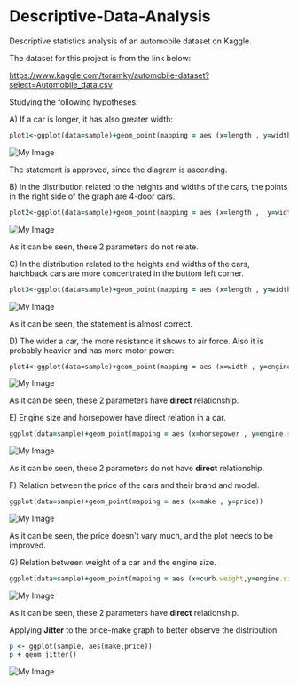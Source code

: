 # Descriptive-Data-Analysis
Descriptive statistics analysis of an automobile dataset on Kaggle.

The dataset for this project is from the link below:

https://www.kaggle.com/toramky/automobile-dataset?select=Automobile_data.csv

Studying the following hypotheses:

A) If a car is longer, it has also greater width:

```ruby
plot1<-ggplot(data=sample)+geom_point(mapping = aes (x=length , y=width))
```

![My Image](images/1.png)

The statement is approved, since the diagram is ascending.

B) In the distribution related to the heights and widths of the cars, the points in the right side of the graph are 4-door cars.

```ruby
plot2<-ggplot(data=sample)+geom_point(mapping = aes (x=length ,  y=width , color=num.of.doors))
```

![My Image](images/2.png)

As it can be seen, these 2 parameters do not relate.

C) In the distribution related to the heights and widths of the cars, hatchback cars are more concentrated in the buttom left corner.

```ruby
plot3<-ggplot(data=sample)+geom_point(mapping = aes (x=length , y=width , color=body.style))
```

![My Image](images/3.png)

As it can be seen, the statement is almost correct.

D) The wider a car, the more resistance it shows to air force. Also it is probably heavier and has more motor power:

```ruby
plot4<-ggplot(data=sample)+geom_point(mapping = aes (x=width , y=engine.size))
```

![My Image](images/4.png)

As it can be seen, these 2 parameters have **direct** relationship.


E) Engine size and horsepower have direct relation in a car.

```ruby
ggplot(data=sample)+geom_point(mapping = aes (x=horsepower , y=engine.size))
```

![My Image](images/5.png)

As it can be seen, these 2 parameters do not have **direct** relationship.

F) Relation between the price of the cars and their brand and model.

```ruby
ggplot(data=sample)+geom_point(mapping = aes (x=make , y=price))
```

![My Image](images/6.png)

As it can be seen, the price doesn't vary much, and the plot needs to be improved.

G) Relation between weight of a car and the engine size.

```ruby
ggplot(data=sample)+geom_point(mapping = aes (x=curb.weight,y=engine.size ))
```

![My Image](images/7.png)

As it can be seen, these 2 parameters have **direct** relationship.

Applying **Jitter** to the price-make graph to better observe the distribution.

```ruby
p <- ggplot(sample, aes(make,price))
p + geom_jitter()
```

![My Image](images/8.png)

